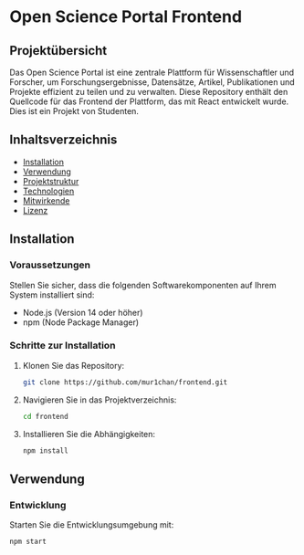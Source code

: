 # Open Science Portal Frontend

## Projektübersicht

Das Open Science Portal ist eine zentrale Plattform für Wissenschaftler und Forscher, um Forschungsergebnisse, Datensätze, Artikel, Publikationen und Projekte effizient zu teilen und zu verwalten. Diese Repository enthält den Quellcode für das Frontend der Plattform, das mit React entwickelt wurde.
Dies ist ein Projekt von Studenten. 

## Inhaltsverzeichnis

- [Installation](#installation)
- [Verwendung](#verwendung)
- [Projektstruktur](#projektstruktur)
- [Technologien](#technologien)
- [Mitwirkende](#mitwirkende)
- [Lizenz](#lizenz)

## Installation

### Voraussetzungen

Stellen Sie sicher, dass die folgenden Softwarekomponenten auf Ihrem System installiert sind:

- Node.js (Version 14 oder höher)
- npm (Node Package Manager)

### Schritte zur Installation

1. Klonen Sie das Repository:
    ```bash
    git clone https://github.com/mur1chan/frontend.git
    ```

2. Navigieren Sie in das Projektverzeichnis:
    ```bash
    cd frontend
    ```

3. Installieren Sie die Abhängigkeiten:
    ```bash
    npm install
    ```

## Verwendung

### Entwicklung

Starten Sie die Entwicklungsumgebung mit:
```bash
npm start

